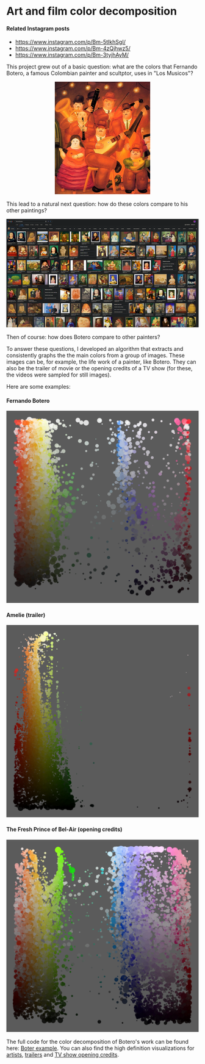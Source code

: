 # Art and film color decomposition

#### Related Instagram posts
* https://www.instagram.com/p/Bm-5tIkhSgI/
* https://www.instagram.com/p/Bm-4zQjhwz5/
* https://www.instagram.com/p/Bm-3tyjhAyM/

This project grew out of a basic question: what are the colors that Fernando Botero, a famous Colombian painter and scultptor, uses in "Los Musicos"?
<p align="center">
  <img src="readme_images/botero_the_musicians.jpg" width="250"/>
</p>

This lead to a natural next question: how do these colors compare to his other paintings?
<p align="center">
  <img src="readme_images/botero_google_search.png" width="550"/>
</p>

Then of course: how does Botero compare to other painters?

To answer these questions, I developed an algorithm that extracts and consistently graphs the the main colors from a group of images. These images can be, for example, the life work of a painter, like Botero. They can also be the trailer of movie or the opening credits of a TV show (for these, the videos were sampled for still images).

Here are some examples:

#### Fernando Botero
<p align="center">
  <img src="readme_images/botero_final-01.png" width="550"/>
</p>

#### Amelie (trailer)
<p align="center">
  <img src="readme_images/amelie_final-01.png" width="550"/>
</p>

#### The Fresh Prince of Bel-Air (opening credits)
<p align="center">
  <img src="readme_images/fresh_prince_final-01.png" width="550"/>
</p>

The full code for the color decomposition of Botero's work can be found here: [Boter example](botero_example). You can also find the high definition visualizations for [artists](gallery/artists), [trailers](gallery/trailers) and [TV show opening credits](gallery/tv_show_openings).
